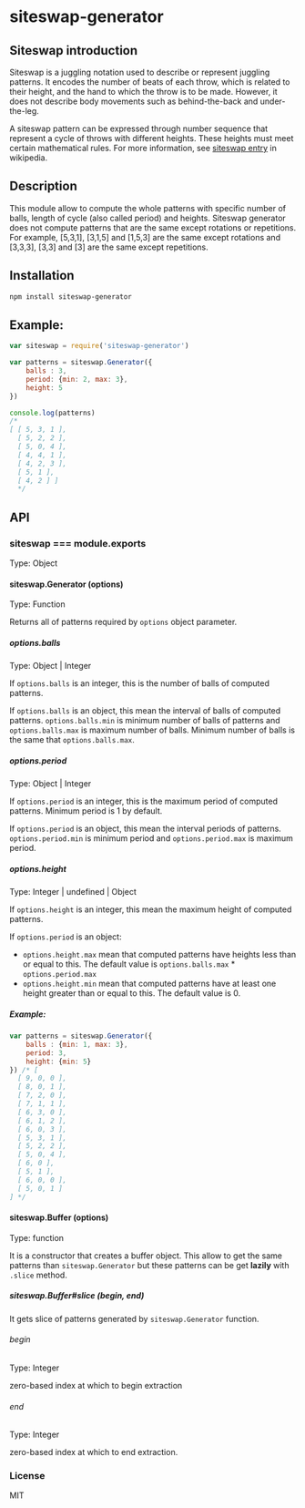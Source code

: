 # siteswap-generator

## Siteswap introduction
Siteswap is a juggling notation used to describe or represent juggling patterns. It encodes the number of beats of each throw, which is related to their height, and the hand to which the throw is to be made. However, it does not describe body movements such as behind-the-back and under-the-leg.

A siteswap pattern can be expressed through number sequence that represent a cycle of throws with different heights. These heights must meet certain mathematical rules. For more information, see [siteswap entry](http://en.wikipedia.org/wiki/Siteswap) in wikipedia.

## Description
This module allow to compute the whole patterns with specific number of balls, length of cycle (also called period) and heights. Siteswap generator does not compute patterns that are the same except rotations or repetitions. For example, [5,3,1], [3,1,5] and [1,5,3] are the same except rotations and [3,3,3], [3,3] and [3] are the same except repetitions.

## Installation
``` bash
npm install siteswap-generator
```

## Example:
``` javascript
var siteswap = require('siteswap-generator')

var patterns = siteswap.Generator({
    balls : 3,
    period: {min: 2, max: 3},
    height: 5
})

console.log(patterns)
/*
[ [ 5, 3, 1 ],
  [ 5, 2, 2 ],
  [ 5, 0, 4 ],
  [ 4, 4, 1 ],
  [ 4, 2, 3 ],
  [ 5, 1 ],
  [ 4, 2 ] ]
  */
```

## API

### siteswap === module.exports
Type: Object
#### siteswap.Generator (options)
Type: Function

Returns all of patterns required by `options` object parameter.

##### options.balls
Type: Object | Integer

If `options.balls` is an integer, this is the number of balls of computed patterns.

If `options.balls` is an object, this mean the interval of balls of computed patterns. `options.balls.min` is minimum number of balls of patterns and `options.balls.max` is maximum number of balls. Minimum number of balls is the same that `options.balls.max`.

##### options.period
Type: Object | Integer

If `options.period` is an integer, this is the maximum period of computed patterns. Minimum period is 1 by default.

If `options.period` is an object, this mean the interval periods of patterns. `options.period.min` is minimum period and `options.period.max` is maximum period.

##### options.height
Type: Integer | undefined | Object

If `options.height` is an integer, this mean the maximum height of computed patterns.

If `options.period` is an object:
- `options.height.max` mean that computed patterns have heights less than or equal to this. The default value is `options.balls.max` * `options.period.max`
- `options.height.min` mean that computed patterns have at least one height greater than or equal to this. The default value is 0.

##### Example:
``` javascript
var patterns = siteswap.Generator({
    balls : {min: 1, max: 3},
    period: 3,
    height: {min: 5}
}) /* [ 
  [ 9, 0, 0 ],
  [ 8, 0, 1 ],
  [ 7, 2, 0 ],
  [ 7, 1, 1 ],
  [ 6, 3, 0 ],
  [ 6, 1, 2 ],
  [ 6, 0, 3 ],
  [ 5, 3, 1 ],
  [ 5, 2, 2 ],
  [ 5, 0, 4 ],
  [ 6, 0 ],
  [ 5, 1 ],
  [ 6, 0, 0 ],
  [ 5, 0, 1 ] 
] */
```

#### siteswap.Buffer (options)
Type: function

It is a constructor that creates a buffer object. This allow to get the same patterns than `siteswap.Generator` but these patterns can be get **lazily** with `.slice` method.

##### siteswap.Buffer#slice (begin, end)

It gets slice of patterns generated by `siteswap.Generator` function.

###### begin

Type: Integer

zero-based index at which to begin extraction

###### end

Type: Integer

zero-based index at which to end extraction.

### License
MIT
